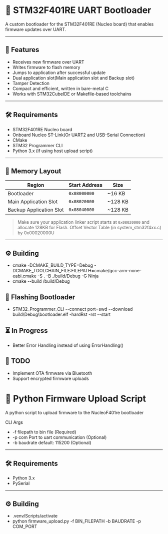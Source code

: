 # 🔧 STM32F401RE UART Bootloader

A custom bootloader for the STM32F401RE (Nucleo board) that enables firmware updates over UART.

---

## 🚀 Features

- Receives new firmware over UART
- Writes firmware to flash memory
- Jumps to application after successful update
- Dual application slot(Main application slot and Backup slot)
- Tamper Detection
- Compact and efficient, written in bare-metal C
- Works with STM32CubeIDE or Makefile-based toolchains

---

## 🛠️ Requirements

- STM32F401RE Nucleo board
- Onboard Nucleo ST-Link(Or UART2 and USB-Serial Connection)
- CMake
- STM32 Programmer CLI
- Python 3.x (if using host upload script)

---

## 🧱 Memory Layout

| Region                  | Start Address  | Size      |
|-------------------------|----------------|-----------|
| Bootloader              | `0x08000000`   | ~16 KB    |
| Main Application Slot   | `0x08020000`   | ~128 KB   |
| Backup Application Slot | `0x08040000`   | ~128 KB   |

> Make sure your application linker script starts at `0x08020000` and allocate 128KB for Flash.
> Offset Vector Table (in system_stm32f4xx.c) by 0x00020000U

---

## ⚙️ Building
- cmake -DCMAKE_BUILD_TYPE=Debug -DCMAKE_TOOLCHAIN_FILE:FILEPATH=cmake/gcc-arm-none-eabi.cmake -S . -B ./build/Debug -G Ninja
- cmake --build /build/Debug

## 🔦 Flashing Bootloader
- STM32_Programmer_CLI --connect port=swd --download build\Debug\bootloader.elf -hardRst -rst --start

## ⏳ In Progress
- Better Error Handling instead of using ErrorHandling()

## 📝 TODO
- Implement OTA firmware via Bluetooth
- Support encrypted firmware uploads

# 🐍 Python Firmware Upload Script

A python script to upload firmware to the NucleoF401re bootloader

CLI Args
- -f filepath to bin file (Required)
- -p com Port to uart communication (Optional)
- -b baudrate default: 115200 (Optional)
---

## 🛠️ Requirements

- Python 3.x
- PySerial

--- 

## ⚙️ Building
- .venv/Scripts/activate
- python firmware_upload.py -f BIN_FILEPATH -b BAUDRATE -p COM_PORT
